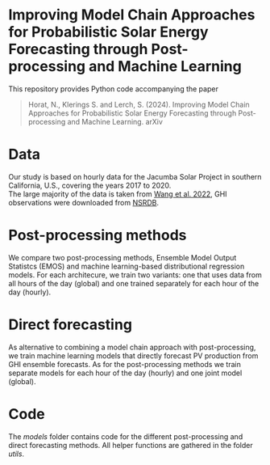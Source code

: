 # Improving Model Chain Approaches for Probabilistic Solar Energy Forecasting through Post-processing and Machine Learning

This repository provides Python code accompanying the paper
> Horat, N., Klerings S. and Lerch, S. (2024). Improving Model Chain Approaches for Probabilistic Solar Energy Forecasting through Post-processing and Machine Learning. arXiv
     

# Data
Our study is based on hourly data for the Jacumba Solar Project in southern California, U.S., covering the years 2017 to 2020.  
The large majority of the data is taken from [Wang et al. 2022](https://github.com/wentingwang94/probabilistic-solar-forecasting), GHI observations were downloaded from [NSRDB](https://nsrdb.nrel.gov/).

# Post-processing methods
We compare two post-processing methods, Ensemble Model Output Statistcs (EMOS) and machine learning-based distributional regression models. 
For each architecure, we train two variants: one that uses data from all hours of the day (global) and one trained separately for each hour of the day (hourly).

# Direct forecasting
As alternative to combining a model chain approach with post-processing, we train machine learning models that directly forecast PV production from GHI ensemble forecasts. 
As for the post-processing methods we train separate models for each hour of the day (hourly) and one joint model (global).

# Code
The *models* folder contains code for the different post-processing and direct forecasting methods. All helper functions are gathered in the folder *utils*.
